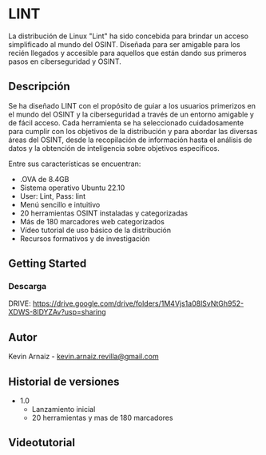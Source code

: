 # LINT

La distribución de Linux "Lint" ha sido concebida para brindar un acceso simplificado al mundo  del OSINT. Diseñada para ser amigable para los recién llegados y accesible para aquellos que  están dando sus primeros pasos en ciberseguridad y OSINT.

## Descripción

Se ha diseñado LINT con el propósito de guiar a los usuarios primerizos en el mundo del OSINT y la ciberseguridad a través de un entorno amigable y de fácil acceso. Cada herramienta se ha seleccionado cuidadosamente para cumplir con los objetivos de la distribución y para abordar las diversas áreas del OSINT, desde la recopilación de información hasta el análisis de datos y la obtención de inteligencia sobre objetivos específicos.

Entre sus características se encuentran:
* .OVA de 8.4GB
* Sistema operativo Ubuntu 22.10
* User: Lint, Pass: lint
* Menú sencillo e intuitivo
* 20 herramientas OSINT instaladas y categorizadas
* Más de 180 marcadores web categorizados
* Vídeo tutorial de uso básico de la distribución
* Recursos formativos y de investigación

## Getting Started

### Descarga

DRIVE: https://drive.google.com/drive/folders/1M4Vjs1a08lSvNtGh952-XDWS-8lDYZAv?usp=sharing

## Autor

Kevin Arnaiz - kevin.arnaiz.revilla@gmail.com

## Historial de versiones

* 1.0
    * Lanzamiento inicial
    * 20 herramientas y mas de 180 marcadores


## Videotutorial


